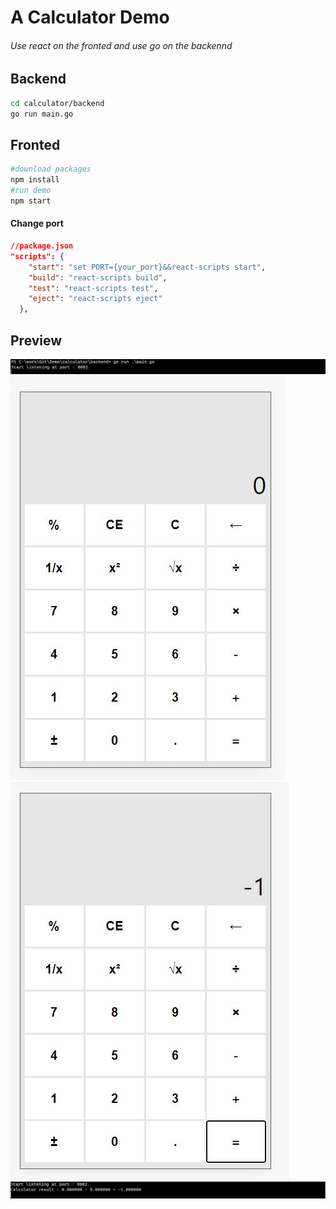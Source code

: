 # A Calculator Demo
###### Use react on the fronted and use go on the backennd

## Backend
```bash
cd calculator/backend
go run main.go
```

## Fronted
```bash
#download packages
npm install
#run demo
npm start
```
#### Change port
```json
//package.json
"scripts": {
    "start": "set PORT={your_port}&&react-scripts start",
    "build": "react-scripts build",
    "test": "react-scripts test",
    "eject": "react-scripts eject"
  },
```

## Preview
![avatar](./img/back1.JPG)
![avatar](./img/front1.JPG)
![avatar](./img/front2.JPG)
![avatar](./img/back2.JPG)
